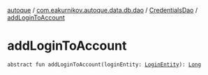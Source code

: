 [autoque](../../index.md) / [com.eakurnikov.autoque.data.db.dao](../index.md) / [CredentialsDao](index.md) / [addLoginToAccount](./add-login-to-account.md)

# addLoginToAccount

`abstract fun addLoginToAccount(loginEntity: `[`LoginEntity`](../../com.eakurnikov.autoque.data.db.entity/-login-entity/index.md)`): `[`Long`](https://kotlinlang.org/api/latest/jvm/stdlib/kotlin/-long/index.html)
